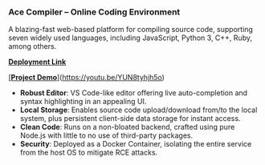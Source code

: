 ### Ace Compiler – Online Coding Environment  

A blazing-fast web-based platform for compiling source code, supporting seven widely used languages, including JavaScript, Python 3, C++, Ruby, among others.  

[**Deployment Link**](https://compiler.atanu.dev/)  

[[**Project Demo**](https://img.youtube.com/vi/YUN8tyhjh5o/hqdefault.jpg)](https://youtu.be/YUN8tyhjh5o) 

- **Robust Editor**: VS Code-like editor offering live auto-completion and syntax highlighting in an appealing UI.
- **Local Storage**: Enables source code upload/download from/to the local system, plus persistent client-side data storage for instant access.
- **Clean Code**: Runs on a non-bloated backend, crafted using pure Node.js with little to no use of third-party packages.
- **Security**: Deployed as a Docker Container, isolating the entire service from the host OS to mitigate RCE attacks.